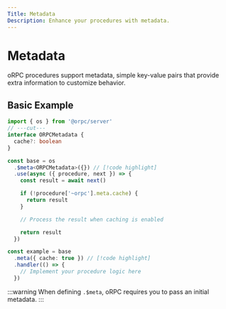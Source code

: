 ```yaml
---
Title: Metadata
Description: Enhance your procedures with metadata.
---
```


# Metadata

oRPC procedures support metadata, simple key-value pairs that provide extra information to customize behavior.

## Basic Example

```ts twoslash
import { os } from '@orpc/server'
// ---cut---
interface ORPCMetadata {
  cache?: boolean
}

const base = os
  .$meta<ORPCMetadata>({}) // [!code highlight]
  .use(async ({ procedure, next }) => {
    const result = await next()

    if (!procedure['~orpc'].meta.cache) {
      return result
    }

    // Process the result when caching is enabled

    return result
  })

const example = base
  .meta({ cache: true }) // [!code highlight]
  .handler(() => {
    // Implement your procedure logic here
  })
```

:::warning
When defining `.$meta`, oRPC requires you to pass an initial metadata.
:::
